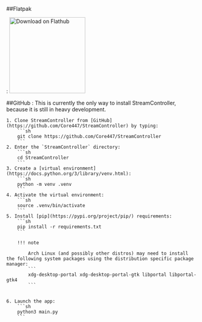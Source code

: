 ##Flatpak

: <a href='https://flathub.org/apps/details/com.core447.StreamController'><img width='200px' alt='Download on Flathub' src='https://flathub.org/assets/badges/flathub-badge-en.png'/></a>

##GitHub
: This is currently the only way to install StreamController, because it is still in heavy development.

    1. Clone StreamController from [GitHub](https://github.com/Core447/StreamController) by typing:
        ```sh
        git clone https://github.com/Core447/StreamController
        ```
    2. Enter the `StreamController` directory:
        ```sh
        cd StreamController
        ```
    3. Create a [virtual environment](https://docs.python.org/3/library/venv.html):
        ```sh
        python -m venv .venv
        ```
    4. Activate the virtual environment:
        ```sh
        source .venv/bin/activate
        ```
    5. Install [pip](https://pypi.org/project/pip/) requirements:
        ```sh
        pip install -r requirements.txt
        ```

        !!! note

            Arch Linux (and possibly other distros) may need to install the following system packages using the distribution specific package manager:    
            ```
            xdg-desktop-portal xdg-desktop-portal-gtk libportal libportal-gtk4
            ```
        

    6. Launch the app:
        ```sh
        python3 main.py
        ```
